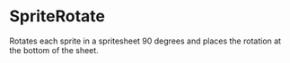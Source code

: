# SpriteRotate
Rotates each sprite in a spritesheet 90 degrees and places the rotation at the bottom of the sheet.
